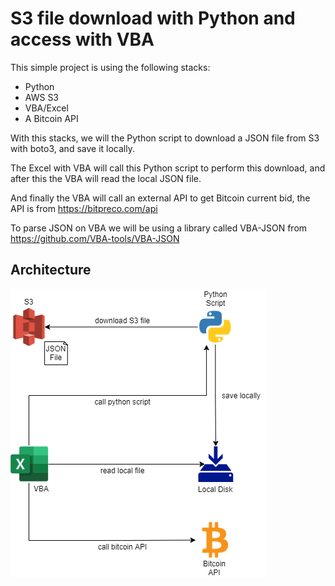 # S3 file download with Python and access with VBA

This simple project is using the following stacks:

- Python
- AWS S3
- VBA/Excel
- A Bitcoin API

With this stacks, we will the Python script to download a JSON file from
S3 with boto3, and save it locally.

The Excel with VBA will call this Python script to perform this download, and after this the VBA will read the local JSON file.

And finally the VBA will call an external API to get Bitcoin current bid, the API is from https://bitpreco.com/api

To parse JSON on VBA we will be using a library called VBA-JSON from https://github.com/VBA-tools/VBA-JSON

## Architecture

![./images/s3-file-python-vba.png](./images/s3-file-python-vba.png)
